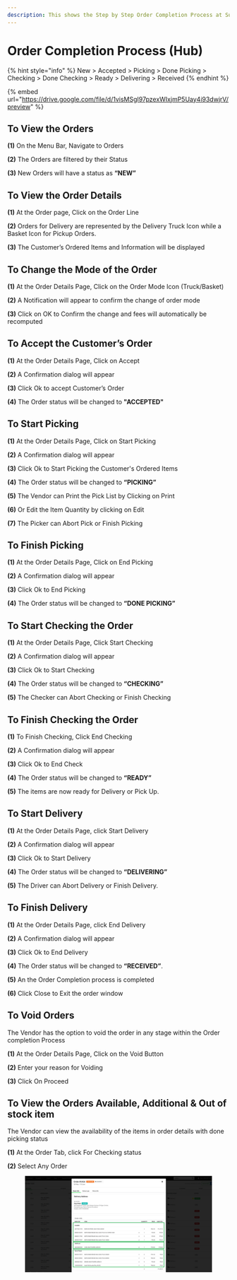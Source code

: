 ```yaml
---
description: This shows the Step by Step Order Completion Process at Suki Hub Vendor Portal
---
```


# Order Completion Process (Hub)

{% hint style="info" %}
New > Accepted > Picking > Done Picking > Checking > Done Checking > Ready > Delivering > Received
{% endhint %}

{% embed url="https://drive.google.com/file/d/1visMSgI97pzexWIxjmP5Uay4i93dwjrV/preview" %}

## **To View the Orders**

**(1)** On the Menu Bar, Navigate to Orders

**(2)** The Orders are filtered by their Status

**(3)** New Orders will have a status as **“NEW”**

## **To View the Order Details**

**(1)** At the Order page, Click on the Order Line

**(2)** Orders for Delivery are represented by the Delivery Truck Icon while a Basket Icon for Pickup Orders.

**(3)** The Customer’s Ordered Items and Information will be displayed

## **To Change the Mode of the Order**

**(1)** At the Order Details Page, Click on the Order Mode Icon (Truck/Basket)

**(2)** A Notification will appear to confirm the change of order mode

**(3)** Click on OK to Confirm the change and fees will automatically be recomputed

## **To Accept the Customer’s Order**

**(1)** At the Order Details Page, Click on Accept

**(2)** A Confirmation dialog will appear

**(3)** Click Ok to accept Customer’s Order

**(4)** The Order status will be changed to **"ACCEPTED"**

## **To Start Picking**

**(1)** At the Order Details Page, Click on Start Picking

**(2)** A Confirmation dialog will appear

**(3)** Click Ok to Start Picking the Customer's Ordered Items

**(4)** The Order status will be changed to **“PICKING”**

**(5)** The Vendor can Print the Pick List by Clicking on Print

**(6)** Or Edit the Item Quantity by clicking on Edit

**(7)** The Picker can Abort Pick or Finish Picking

## **To Finish Picking**

**(1)** At the Order Details Page, Click on End Picking

**(2)** A Confirmation dialog will appear

**(3)** Click Ok to End Picking

**(4)** The Order status will be changed to **“DONE PICKING”**

## **To Start Checking the Order**

**(1)** At the Order Details Page, Click Start Checking

**(2)** A Confirmation dialog will appear

**(3)** Click Ok to Start Checking

**(4)** The Order status will be changed to **“CHECKING”**

**(5)** The Checker can Abort Checking or Finish Checking

## **To Finish Checking the Order**

**(1)** To Finish Checking, Click End Checking

**(2)** A Confirmation dialog will appear

**(3)** Click Ok to End Check

**(4)** The Order status will be changed to **“READY”**

**(5)** The items are now ready for Delivery or Pick Up.

## **To Start Delivery**

**(1)** At the Order Details Page, click Start Delivery

**(2)** A Confirmation dialog will appear

**(3)** Click Ok to Start Delivery

**(4)** The Order status will be changed to **“DELIVERING”**

**(5)** The Driver can Abort Delivery or Finish Delivery.

## **To Finish Delivery**

**(1)** At the Order Details Page, click End Delivery

**(2)** A Confirmation dialog will appear

**(3)** Click Ok to End Delivery

**(4)** The Order status will be changed to **“RECEIVED”**.

**(5)** An the Order Completion process is completed

**(6)** Click Close to Exit the order window

## **To Void Orders**

The Vendor has the option to void the order in any stage within the Order completion Process

**(1)** At the Order Details Page, Click on the Void Button

**(2)** Enter your reason for Voiding

**(3)** Click On Proceed

## **To View the Orders Available, Additional & Out of stock item**

The Vendor can view the availability of the items in order details with done picking status

**(1)** At the Order Tab, click For Checking status

**(2)** Select Any Order

<figure><img src="../../.gitbook/assets/1 Order details.png" alt=""><figcaption></figcaption></figure>
